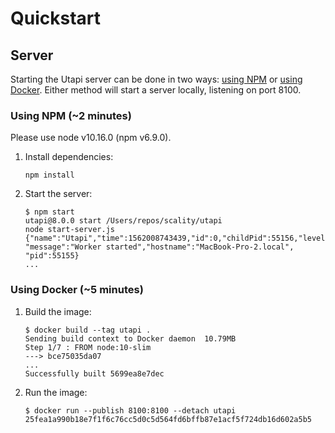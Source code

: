 # Quickstart

## Server

Starting the Utapi server can be done in two ways:
[using NPM](#using-npm-2-minutes) or
[using Docker](#using-docker-5-minutes). Either method will start a server
locally, listening on port 8100.

### Using NPM (~2 minutes)

Please use node v10.16.0 (npm v6.9.0).

1. Install dependencies:

    ```
    npm install
    ```

2. Start the server:

    ```
    $ npm start
    utapi@8.0.0 start /Users/repos/scality/utapi
    node start-server.js
    {"name":"Utapi","time":1562008743439,"id":0,"childPid":55156,"level":"info",
    "message":"Worker started","hostname":"MacBook-Pro-2.local", "pid":55155}
    ...
    ```

### Using Docker (~5 minutes)

1. Build the image:

    ```
    $ docker build --tag utapi .
    Sending build context to Docker daemon  10.79MB
    Step 1/7 : FROM node:10-slim
    ---> bce75035da07
    ...
    Successfully built 5699ea8e7dec
    ```

2. Run the image:

    ```
    $ docker run --publish 8100:8100 --detach utapi
    25fea1a990b18e7f1f6c76cc5d0c5d564fd6bffb87e1acf5f724db16d602a5b5
    ```